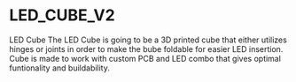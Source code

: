 # LED_CUBE_V2
LED Cube
The LED Cube is going to be a 3D printed cube that either utilizes hinges or joints in order to make the bube foldable for easier LED insertion. Cube is made to work with custom PCB and LED combo that gives optimal funtionality and buildability.
